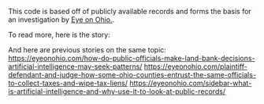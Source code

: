This code is based off of publicly available records and forms the basis for an investigation by [Eye on Ohio.](eyeonohio.com). 

To read more, here is the story: 


And here are previous stories on the same topic: 
https://eyeonohio.com/how-do-public-officials-make-land-bank-decisions-artificial-intelligence-may-seek-patterns/
https://eyeonohio.com/plaintiff-defendant-and-judge-how-some-ohio-counties-entrust-the-same-officials-to-collect-taxes-and-wipe-tax-liens/
https://eyeonohio.com/sidebar-what-is-artificial-intelligence-and-why-use-it-to-look-at-public-records/
